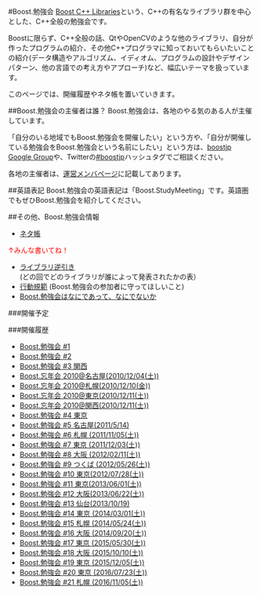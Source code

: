 #Boost.勉強会
[Boost C++ Libraries](http://www.boost.org/)という、C++の有名なライブラリ群を中心とした、C++全般の勉強会です。

Boostに限らず、C++全般の話、QtやOpenCVのような他のライブラリ、自分が作ったプログラムの紹介、その他C++プログラマに知っておいてもらいたいことの紹介(データ構造やアルゴリズム、イディオム、プログラムの設計やデザインパターン、他の言語での考え方やアプローチ)など、幅広いテーマを扱っています。 

このページでは、開催履歴やネタ帳を置いていきます。

##Boost.勉強会の主催者は誰？
Boost.勉強会は、各地のやる気のある人が主催しています。

「自分のいる地域でもBoost.勉強会を開催したい」という方や、「自分が開催している勉強会をBoost.勉強会という名前にしたい」という方は、[boostjp Google Group](https://groups.google.com/group/boostjp)や、Twitterの[#boostjp](http://twitter.com/search?q=%23boostjp)ハッシュタグでご相談ください。 

各地の主催者は、[運営メンバページ](/the-team.md)に記載してあります。


##英語表記
Boost.勉強会の英語表記は「Boost.StudyMeeting」です。英語圏でもぜひBoost.勉強会を紹介してください。


##その他、Boost.勉強会情報
- [ネタ帳](/study_meeting/idea.md)

<span style="color:red;">↑みんな書いてね！</span>

- [ライブラリ逆引き](/study_meeting/reversed_index.md) (どの回でどのライブラリが誰によって発表されたかの表）
- [行動規範](/study_meeting/code_of_conduct.md) (Boost.勉強会の参加者に守ってほしいこと)
- [Boost.勉強会はなにであって、なにでないか](/study_meeting/what.md)


###開催予定


###開催履歴
- [Boost.勉強会 #1](/study_meeting/study1.md)
- [Boost.勉強会 #2](/study_meeting/study2.md)
- [Boost.勉強会 #3 関西](/study_meeting/study3.md)
- [Boost.忘年会 2010@名古屋(2010/12/04(土))](/study_meeting/year-end-party2010-nagoya.md)
- [Boost.忘年会 2010@札幌(2010/12/10(金))](/study_meeting/year-end-party2010-sapporo.md)
- [Boost.忘年会 2010@東京(2010/12/11(土))](/study_meeting/year-end-party2010-tokyo.md)
- [Boost.忘年会 2010@関西(2010/12/11(土))](http://atnd.org/events/10128)
- [Boost.勉強会 #4 東京](/study_meeting/study4.md)
- [Boost.勉強会 #5 名古屋(2011/5/14)](/study_meeting/study5.md)
- [Boost.勉強会 #6 札幌 (2011/11/05(土))](/study_meeting/study6.md)
- [Boost.勉強会 #7 東京 (2011/12/03(土))](/study_meeting/study7.md)
- [Boost.勉強会 #8 大阪 (2012/02/11(土))](/study_meeting/study8.md)
- [Boost.勉強会 #9 つくば (2012/05/26(土))](/study_meeting/study9.md)
- [Boost.勉強会 #10 東京(2012/07/28(土))](/study_meeting/study10.md)
- [Boost.勉強会 #11 東京(2013/06/01(土))](/study_meeting/study11.md)
- [Boost.勉強会 #12 大阪(2013/06/22(土))](/study_meeting/study12.md)
- [Boost.勉強会 #13 仙台(2013/10/19)](/study_meeting/study13.md)
- [Boost.勉強会 #14 東京 (2014/03/01(土))](/study_meeting/study14.md)
- [Boost.勉強会 #15 札幌 (2014/05/24(土))](/study_meeting/study15.md)
- [Boost.勉強会 #16 大阪 (2014/09/20(土))](/study_meeting/study16.md)
- [Boost.勉強会 #17 東京 (2015/05/30(土))](/study_meeting/study17.md)
- [Boost.勉強会 #18 大阪 (2015/10/10(土))](/study_meeting/study18.md)
- [Boost.勉強会 #19 東京 (2015/12/05(土))](/study_meeting/study19.md)
- [Boost.勉強会 #20 東京 (2016/07/23(土))](/study_meeting/study20.md)
- [Boost.勉強会 #21 札幌 (2016/11/05(土))](/study_meeting/study21.md)

